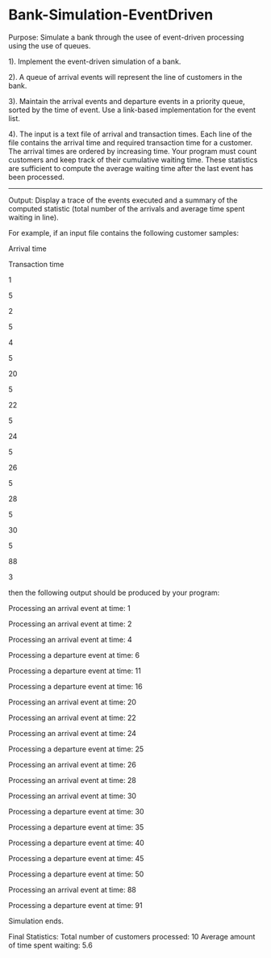 # Bank-Simulation-EventDriven

Purpose: Simulate a bank through the usee of event-driven processing using the use of queues.

1). Implement the event-driven simulation of a bank. 

2). A queue of arrival events will represent the line of customers in the bank. 

3). Maintain the arrival events and departure events in a priority queue, sorted by the time of event. Use a link-based implementation for the event list.

4). The input is a text file of arrival and transaction times. Each line of the file contains the arrival time and required transaction time for a customer. The arrival times are ordered by increasing time.
Your program must count customers and keep track of their cumulative waiting time. These statistics are sufficient to compute the average waiting time after the last event has been processed.

-------------------------------------------------------------------------------------------------------------------------------------------------------------
Output:
Display a trace of the events executed and a summary of the computed statistic (total number of the arrivals and average time spent waiting in line). 

For example, if an input file contains the following customer samples:

Arrival time

Transaction time

1

5

2

5

4

5

20

5

22

5

24

5

26

5

28

5

30

5

88

3

then the following output should be produced by your program:

Processing an arrival event at time: 1

Processing an arrival event at time: 2

Processing an arrival event at time: 4

Processing a departure event at time: 6

Processing a departure event at time: 11

Processing a departure event at time: 16

Processing an arrival event at time: 20

Processing an arrival event at time: 22

Processing an arrival event at time: 24

Processing a departure event at time: 25

Processing an arrival event at time: 26

Processing an arrival event at time: 28

Processing an arrival event at time: 30

Processing a departure event at time: 30

Processing a departure event at time: 35

Processing a departure event at time: 40

Processing a departure event at time: 45

Processing a departure event at time: 50

Processing an arrival event at time: 88

Processing a departure event at time: 91

Simulation ends.

Final Statistics:
Total number of customers processed: 10
Average amount of time spent waiting: 5.6
